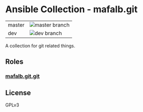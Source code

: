 # Ansible Collection - mafalb.git

|||
|---|---|
|master|![master branch](https://github.com/mafalb/ansible-collection-git/workflows/CI/badge.svg?branch=master)|
|dev|![dev branch](https://github.com/mafalb/ansible-collection-git/workflows/CI/badge.svg?branch=dev)|

A collection for git related things.

## Roles

### [mafalb.git.git](roles/git/README.md)

## License

GPLv3

